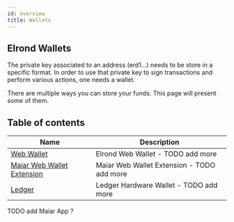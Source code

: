 ```yaml
---
id: overview
title: Wallets
---
```


## Elrond Wallets

The private key associated to an address (erd1...) needs to be store in a specific format. In order to use that private 
key to sign transactions and perform various actions, one needs a wallet.

There are multiple ways you can store your funds. This page will present some of them.

## Table of contents

| Name                                                               | Description                                |
|--------------------------------------------------------------------|--------------------------------------------|
| [Web Wallet](/wallet/web-wallet)                                   | Elrond Web Wallet - TODO add more          |
| [Maiar Web Wallet Extension](/wallet/wallet-extension/)            | Maiar Web Wallet Extension - TODO add more |
| [Ledger](/wallet/ledger)                                           | Ledger Hardware Wallet - TODO add more     |

TODO add Maiar App ?




